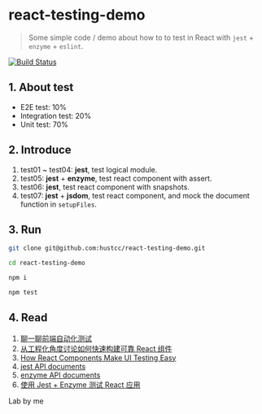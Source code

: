 # react-testing-demo

> Some simple code / demo about how to to test in React with `jest` + `enzyme` + `eslint`.

[![Build Status](https://travis-ci.org/hustcc/react-testing-demo.svg?branch=master)](https://travis-ci.org/hustcc/react-testing-demo)


## 1. About test

 - E2E test: 10%
 - Integration test: 20%
 - Unit test: 70%

## 2. Introduce

1. test01 ~ test04: **jest**, test logical module.
2. test05: **jest** + **enzyme**, test react component with assert.
3. test06: **jest**, test react component with snapshots.
4. test07: **jest** + **jsdom**, test react component, and mock the document function in `setupFiles`.


## 3. Run

```sh
git clone git@github.com:hustcc/react-testing-demo.git

cd react-testing-demo

npm i 

npm test
```


## 4. Read

1. [聊一聊前端自动化测试](https://github.com/tmallfe/tmallfe.github.io/issues/37)
2. [从工程化角度讨论如何快速构建可靠 React 组件](https://github.com/lcxfs1991/blog/issues/18?hmsr=toutiao.io&utm_medium=toutiao.io&utm_source=toutiao.io)
3. [How React Components Make UI Testing Easy](https://www.toptal.com/react/how-react-components-make-ui-testing-easy)
4. [jest API documents](http://facebook.github.io/jest/docs/api.html)
5. [enzyme API documents](https://github.com/airbnb/enzyme/blob/master/docs/api)
6. [使用 Jest + Enzyme 测试 React 应用](https://www.atatech.org/articles/74344)

Lab by me